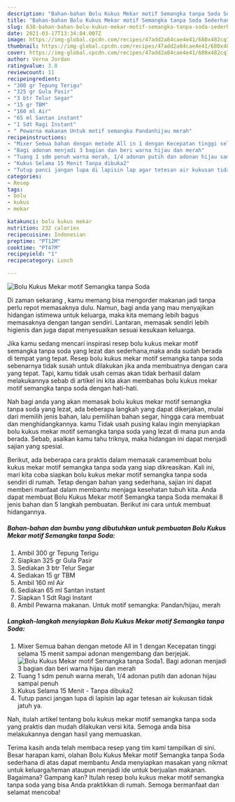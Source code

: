 ```yaml
---
description: "Bahan-bahan Bolu Kukus Mekar motif Semangka tanpa Soda Sederhana Untuk Jualan"
title: "Bahan-bahan Bolu Kukus Mekar motif Semangka tanpa Soda Sederhana Untuk Jualan"
slug: 638-bahan-bahan-bolu-kukus-mekar-motif-semangka-tanpa-soda-sederhana-untuk-jualan
date: 2021-03-17T13:34:04.007Z
image: https://img-global.cpcdn.com/recipes/47add2a84cae4e41/680x482cq70/bolu-kukus-mekar-motif-semangka-tanpa-soda-foto-resep-utama.jpg
thumbnail: https://img-global.cpcdn.com/recipes/47add2a84cae4e41/680x482cq70/bolu-kukus-mekar-motif-semangka-tanpa-soda-foto-resep-utama.jpg
cover: https://img-global.cpcdn.com/recipes/47add2a84cae4e41/680x482cq70/bolu-kukus-mekar-motif-semangka-tanpa-soda-foto-resep-utama.jpg
author: Verna Jordan
ratingvalue: 3.8
reviewcount: 11
recipeingredient:
- "300 gr Tepung Terigu"
- "325 gr Gula Pasir"
- "3 btr Telur Segar"
- "15 gr TBM"
- "160 ml Air"
- "65 ml Santan instant"
- "1 Sdt Ragi Instant"
- " Pewarna makanan Untuk motif semangka Pandanhijau merah"
recipeinstructions:
- "Mixer Semua bahan dengan metode All in 1 dengan Kecepatan tinggi selama 15 menit sampai adonan mengembang dan berjejak."
- "Bagi adonan menjadi 3 bagian dan beri warna hijau dan merah"
- "Tuang 1 sdm penuh warna merah, 1/4 adonan putih dan adonan hijau sampai penuh"
- "Kukus Selama 15 Menit Tanpa dibuka2"
- "Tutup panci jangan lupa di lapisin lap agar tetesan air kukusan tidak jatuh ya."
categories:
- Resep
tags:
- bolu
- kukus
- mekar

katakunci: bolu kukus mekar 
nutrition: 232 calories
recipecuisine: Indonesian
preptime: "PT12M"
cooktime: "PT47M"
recipeyield: "1"
recipecategory: Lunch

---
```



![Bolu Kukus Mekar motif Semangka tanpa Soda](https://img-global.cpcdn.com/recipes/47add2a84cae4e41/680x482cq70/bolu-kukus-mekar-motif-semangka-tanpa-soda-foto-resep-utama.jpg)

Di zaman  sekarang , kamu memang bisa mengorder makanan jadi tanpa perlu repot memasaknya dulu. Namun, bagi anda yang mau menyajikan hidangan istimewa untuk keluarga, maka kita memang lebih bagus memasaknya dengan tangan sendiri. Lantaran, memasak sendiri lebih higienis dan juga dapat menyesuaikan sesuai kesukaan keluarga.

Jika kamu sedang mencari inspirasi resep bolu kukus mekar motif semangka tanpa soda yang lezat dan sederhana,maka anda sudah berada di tempat yang tepat. Resep bolu kukus mekar motif semangka tanpa soda  sebenarnya tidak susah untuk dilakukan jika anda membuatnya dengan cara yang tepat. Tapi, kamu tidak usah cemas akan tidak berhasil dalam melakukannya 
sebab di artikel ini kita akan membahas bolu kukus mekar motif semangka tanpa soda dengan hati-hati.  



Nah bagi anda yang akan memasak bolu kukus mekar motif semangka tanpa soda yang lezat, ada beberapa langkah yang dapat dikerjakan, mulai dari memilih jenis bahan, lalu pemilihan bahan segar, hingga cara membuat dan menghidangkannya. kamu Tidak usah pusing kalau ingin menyiapkan bolu kukus mekar motif semangka tanpa soda yang lezat di mana pun anda berada. Sebab, asalkan kamu  tahu triknya, maka hidangan ini dapat menjadi sajian yang spesial.

Berikut, ada beberapa cara praktis  dalam memasak caramembuat bolu kukus mekar motif semangka tanpa soda yang siap dikreasikan. Kali ini, mari kita coba siapkan bolu kukus mekar motif semangka tanpa soda sendiri di rumah. Tetap dengan bahan yang sederhana, sajian ini dapat memberi manfaat dalam membantu menjaga kesehatan tubuh kita. Anda dapat membuat Bolu Kukus Mekar motif Semangka tanpa Soda memakai 8 jenis bahan dan 5 langkah pembuatan. Berikut ini cara untuk membuat hidangannya.

<!--inarticleads1-->

##### Bahan-bahan dan bumbu yang dibutuhkan untuk pembuatan Bolu Kukus Mekar motif Semangka tanpa Soda:

1. Ambil 300 gr Tepung Terigu
1. Siapkan 325 gr Gula Pasir
1. Sediakan 3 btr Telur Segar
1. Sediakan 15 gr TBM
1. Ambil 160 ml Air
1. Sediakan 65 ml Santan instant
1. Siapkan 1 Sdt Ragi Instant
1. Ambil  Pewarna makanan. Untuk motif semangka: Pandan/hijau, merah




<!--inarticleads2-->

##### Langkah-langkah menyiapkan Bolu Kukus Mekar motif Semangka tanpa Soda:

1. Mixer Semua bahan dengan metode All in 1 dengan Kecepatan tinggi selama 15 menit sampai adonan mengembang dan berjejak.
<img src="https://img-global.cpcdn.com/steps/3d2666046f27924a/160x128cq70/bolu-kukus-mekar-motif-semangka-tanpa-soda-langkah-memasak-1-foto.jpg" alt="Bolu Kukus Mekar motif Semangka tanpa Soda">1. Bagi adonan menjadi 3 bagian dan beri warna hijau dan merah
1. Tuang 1 sdm penuh warna merah, 1/4 adonan putih dan adonan hijau sampai penuh
1. Kukus Selama 15 Menit - Tanpa dibuka2
1. Tutup panci jangan lupa di lapisin lap agar tetesan air kukusan tidak jatuh ya.




Nah, itulah artikel tentang  bolu kukus mekar motif semangka tanpa soda  yang praktis dan mudah dilakukan versi kita. Semoga anda bisa melakukannya dengan hasil yang memuaskan. 

Terima kasih anda telah membaca resep yang tim kami tampilkan di sini. Besar harapan kami, olahan  Bolu Kukus Mekar motif Semangka tanpa Soda sederhana di atas dapat membantu Anda menyiapkan masakan yang nikmat untuk keluarga/teman ataupun menjadi ide untuk berjualan makanan. Bagaimana? Gampang kan? Itulah resep bolu kukus mekar motif semangka tanpa soda yang bisa Anda praktikkan di rumah. Semoga bermanfaat dan selamat mencoba!

